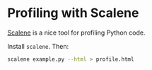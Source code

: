 # Profiling with Scalene

[Scalene](https://github.com/plasma-umass/scalene) is a nice tool for profiling
Python code.

Install `scalene`. Then:
```bash
scalene example.py --html > profile.html
```
